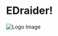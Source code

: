 # EDraider!
![Logo Image](https://user-images.githubusercontent.com/86346049/224547622-f02cce7c-3d52-42e9-b2fa-c975cdf59e9c.png)
